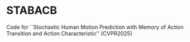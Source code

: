 # STABACB
Code for ``Stochastic Human Motion Prediction with Memory of Action Transition and Action Characteristic'' (CVPR2025)
